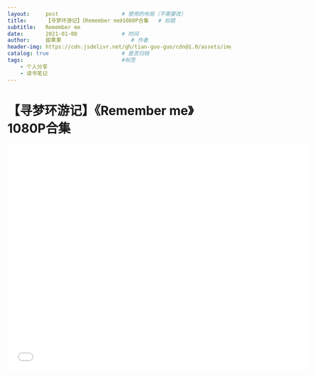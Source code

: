 ```yaml
---
layout:     post                    # 使用的布局（不需要改）
title:      【寻梦环游记】《Remember me》1080P合集   # 标题 
subtitle:   Remember me
date:       2021-01-08              # 时间
author:     甜果果                      # 作者
header-img: https://cdn.jsdelivr.net/gh/tian-guo-guo/cdn@1.0/assets/img/post-bg-swift2.jpg    #这篇文章标题背景图片
catalog: true                       # 是否归档
tags:                               #标签
    - 个人分享
    - 读书笔记
---
```


# 【寻梦环游记】《Remember me》1080P合集

<iframe width="680" height="510"  src="//player.bilibili.com/player.html?aid=20246839&bvid=BV1XW411s7bZ&cid=34628488&page=5" scrolling="no" border="0" frameborder="no" framespacing="0" allowfullscreen="true"> </iframe>







